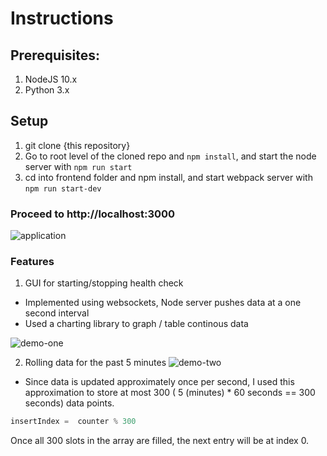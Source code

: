 # Instructions

## Prerequisites:
1) NodeJS 10.x 
2) Python 3.x

## Setup
1) git clone {this repository}
2) Go to root level of the cloned repo and ``` npm install ```, and start the node server with ```npm run start```
3) cd into frontend folder and npm install, and  start webpack server with ```npm run start-dev```


### Proceed to http://localhost:3000
![application](https://puu.sh/BWfZy/076eeebfdd.png)

### Features

1) GUI for starting/stopping health check
- Implemented using websockets, Node server pushes data at a one second interval
- Used a charting library to graph / table continous data

![demo-one](http://g.recordit.co/7NY5hvDFIa.gif)

2) Rolling data for the past 5 minutes
![demo-two](http://g.recordit.co/2k0grwkw9D.gif)
- Since data is updated approximately once per second, I used this approximation to store at most 300 ( 5 (minutes) * 60 seconds == 300 seconds) data points.
``` javascript
insertIndex =  counter % 300
```
Once all 300 slots in the array are filled, the next entry will be at index 0. 





